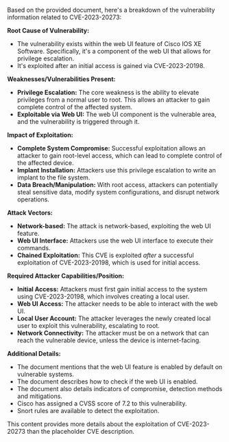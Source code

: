 Based on the provided document, here's a breakdown of the vulnerability information related to CVE-2023-20273:

**Root Cause of Vulnerability:**

*   The vulnerability exists within the web UI feature of Cisco IOS XE Software. Specifically, it's a component of the web UI that allows for privilege escalation.
*   It's exploited after an initial access is gained via CVE-2023-20198.

**Weaknesses/Vulnerabilities Present:**

*   **Privilege Escalation:** The core weakness is the ability to elevate privileges from a normal user to root. This allows an attacker to gain complete control of the affected system.
*   **Exploitable via Web UI:** The web UI component is the vulnerable area, and the vulnerability is triggered through it.

**Impact of Exploitation:**

*   **Complete System Compromise:** Successful exploitation allows an attacker to gain root-level access, which can lead to complete control of the affected device.
*   **Implant Installation:** Attackers use this privilege escalation to write an implant to the file system.
*   **Data Breach/Manipulation:** With root access, attackers can potentially steal sensitive data, modify system configurations, and disrupt network operations.

**Attack Vectors:**

*   **Network-based:** The attack is network-based, exploiting the web UI feature.
*   **Web UI Interface:** Attackers use the web UI interface to execute their commands.
*   **Chained Exploitation:** This CVE is exploited *after* a successful exploitation of CVE-2023-20198, which is used for initial access.

**Required Attacker Capabilities/Position:**

*   **Initial Access:** Attackers must first gain initial access to the system using CVE-2023-20198, which involves creating a local user.
*   **Web UI Access:** The attacker needs to be able to interact with the web UI.
*   **Local User Account:** The attacker leverages the newly created local user to exploit this vulnerability, escalating to root.
*   **Network Connectivity:** The attacker must be on a network that can reach the vulnerable device, unless the device is internet-facing.

**Additional Details:**

*   The document mentions that the web UI feature is enabled by default on vulnerable systems.
*   The document describes how to check if the web UI is enabled.
*   The document also details indicators of compromise, detection methods and mitigations.
*   Cisco has assigned a CVSS score of 7.2 to this vulnerability.
*   Snort rules are available to detect the exploitation.

This content provides more details about the exploitation of CVE-2023-20273 than the placeholder CVE description.